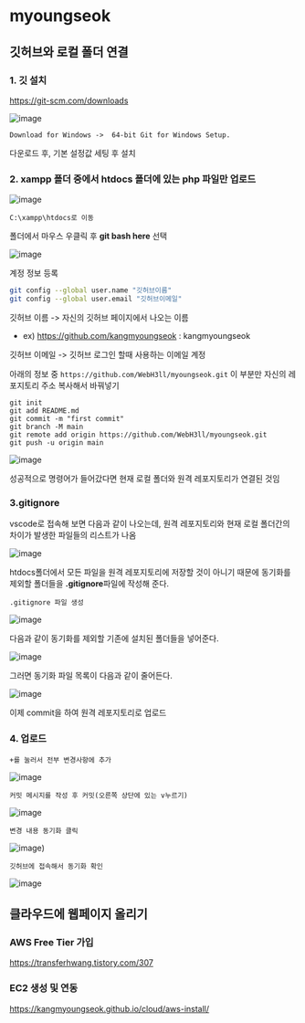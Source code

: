# myoungseok

## 깃허브와 로컬 폴더 연결
### 1. 깃 설치

https://git-scm.com/downloads

![image](https://user-images.githubusercontent.com/33647663/177064711-51c62274-b367-4dec-b128-c6b705233878.png)

``` 
Download for Windows ->  64-bit Git for Windows Setup.
```

다운로드 후, 기본 설정값 세팅 후 설치


### 2. xampp 폴더 중에서 htdocs 폴더에 있는 php 파일만 업로드

![image](https://user-images.githubusercontent.com/33647663/177064852-bd2dc758-c54b-4a55-8123-0571e2632280.png)

```
C:\xampp\htdocs로 이동
```

폴더에서 마우스 우클릭 후 **git bash here** 선택

![image](https://user-images.githubusercontent.com/33647663/177065341-ee7e0bc1-4a07-40eb-a123-6744a2797472.png)

계정 정보 등록

```bash
git config --global user.name "깃허브이름"
git config --global user.email "깃허브이메일"
```


깃허브 이름 -> 자신의 깃허브 페이지에서 나오는 이름
- ex) https://github.com/kangmyoungseok  : kangmyoungseok

깃허브 이메일 -> 깃허브 로그인 할때 사용하는 이메일 계정

아래의 정보 중 ```https://github.com/WebH3ll/myoungseok.git``` 이 부분만 자신의 레포지토리 주소 복사해서 바꿔넣기

```
git init
git add README.md
git commit -m "first commit"
git branch -M main
git remote add origin https://github.com/WebH3ll/myoungseok.git
git push -u origin main
```


![image](https://user-images.githubusercontent.com/33647663/177066149-1fcad031-27ab-4e84-b781-655fd4c4e3ac.png)

성공적으로 명령어가 들어갔다면 현재 로컬 폴더와 원격 레포지토리가 연결된 것임


### 3.gitignore

vscode로 접속해 보면 다음과 같이 나오는데, 원격 레포지토리와 현재 로컬 폴더간의 차이가 발생한 파일들의 리스트가 나옴

![image](https://user-images.githubusercontent.com/33647663/177066308-7d56bc09-3e9a-45d2-a383-1957dd0fd2c4.png)

htdocs폴더에서 모든 파일을 원격 레포지토리에 저장할 것이 아니기 때문에 동기화를 제외할 폴더들을 **.gitignore**파일에 작성해 준다.

```.gitignore 파일 생성```

![image](https://user-images.githubusercontent.com/33647663/177066374-c3f0a042-c276-47dd-ac85-d3801fdd379e.png)

다음과 같이 동기화를 제외할 기존에 설치된 폴더들을 넣어준다.

![image](https://user-images.githubusercontent.com/33647663/177066425-f06ed102-70c8-44a0-8c10-cfc27ed79038.png)


그러면 동기화 파일 목록이 다음과 같이 줄어든다.

![image](https://user-images.githubusercontent.com/33647663/177066439-3c35994d-8b8d-47c8-b7d3-3f780b422f22.png)

이제 commit을 하여 원격 레포지토리로 업로드


### 4. 업로드 

```
+를 눌러서 전부 변경사항에 추가
```
![image](https://user-images.githubusercontent.com/33647663/177066499-a58ea597-0a7e-4d82-8b93-6c68c7acf1c2.png)

```
커밋 메시지를 작성 후 커밋(오른쪽 상단에 있는 v누르기)
```
![image](https://user-images.githubusercontent.com/33647663/177066538-0ad3f383-1bdc-4211-808d-c22466057bbe.png)


```
변경 내용 동기화 클릭
```

![image](https://user-images.githubusercontent.com/33647663/177066606-7ee70356-294b-4742-9c49-3318d370d968.png))


```
깃허브에 접속해서 동기화 확인
```

![image](https://user-images.githubusercontent.com/33647663/177066726-d6e6e925-7d28-4e32-9250-2b4ab1cd57fe.png)


## 클라우드에 웹페이지 올리기

### AWS Free Tier 가입

https://transferhwang.tistory.com/307

### EC2 생성 및 연동

https://kangmyoungseok.github.io/cloud/aws-install/

